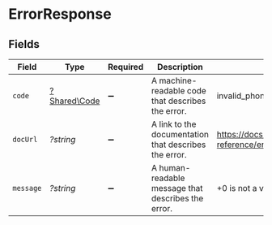 # ErrorResponse


## Fields

| Field                                                             | Type                                                              | Required                                                          | Description                                                       | Example                                                           |
| ----------------------------------------------------------------- | ----------------------------------------------------------------- | ----------------------------------------------------------------- | ----------------------------------------------------------------- | ----------------------------------------------------------------- |
| `code`                                                            | [?Shared\Code](../../Models/Shared/Code.md)                       | :heavy_minus_sign:                                                | A machine-readable code that describes the error.                 | invalid_phone_number                                              |
| `docUrl`                                                          | *?string*                                                         | :heavy_minus_sign:                                                | A link to the documentation that describes the error.             | https://docs.prelude.so/api-reference/errors#invalid_phone_number |
| `message`                                                         | *?string*                                                         | :heavy_minus_sign:                                                | A human-readable message that describes the error.                | +0 is not a valid phone number                                    |